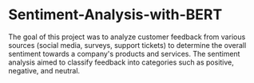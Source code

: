 # Sentiment-Analysis-with-BERT
The goal of this project was to analyze customer feedback from various sources (social media, surveys, support tickets) to determine the overall sentiment towards a company's products and services. The sentiment analysis aimed to classify feedback into categories such as positive, negative, and neutral.

